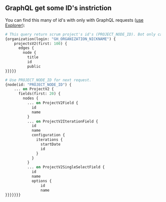 ## GraphQL get some ID's instriction
You can find this many of id's with only
with GraphQL requests ([use Explorer](https://docs.github.com/ru/graphql/overview/explorer)):


```graphql
# This query return scrum project's id's (PROJECT_NODE_ID). Bot only can add issue only to one project
{organization(login: "GH_ORGANIZATION_NICKNAME") {
    projectsV2(first: 100) {
      edges {
        node {
          title
          id
          public
}}}}}
```
```graphql
# Use PROJECT_NODE_ID for next request.
{node(id: "PROJECT_NODE_ID") {
    ... on ProjectV2 {
      fields(first: 20) {
        nodes {
          ... on ProjectV2Field {
            id
            name
          }
          ... on ProjectV2IterationField {
            id
            name
            configuration {
              iterations {
                startDate
                id
              }
            }
          }
          ... on ProjectV2SingleSelectField {
            id
            name
            options {
                id
                name
}}}}}}}
```